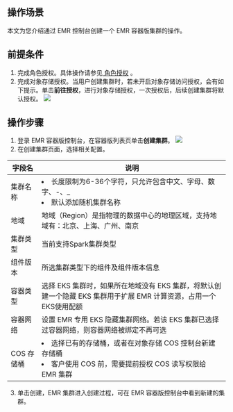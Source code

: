 ## 操作场景
本文为您介绍通过 EMR 控制台创建一个 EMR 容器版集群的操作。
## 前提条件
1. 完成角色授权。具体操作请参见[ 角色授权](https://cloud.tencent.com/document/product/589/37899) 。
2. 完成对象存储授权。当用户创建集群时，若未开启对象存储访问授权，会有如下提示。单击**前往授权**，进行对象存储授权，一次授权后，后续创建集群将默认授权。
![](https://qcloudimg.tencent-cloud.cn/raw/bfed35f4bb7e7a0d5d4c3b95c275d600.png)

## 操作步骤
1. 登录 EMR 容器版控制台，在容器版列表页单击**创建集群**。
![](https://qcloudimg.tencent-cloud.cn/raw/dc2dca3c01b92d72e78c16fbbec195a1.png)
2. 在创建集群页面，选择相关配置。
	
| 字段名 | 说明 |
|---------|---------|
| 集群名称	| <li>长度限制为6-36个字符，只允许包含中文、字母、数字、-、_<li>默认添加随机集群名称| 
| 地域	| 地域（Region）是指物理的数据中心的地理区域，支持地域有：北京、上海、广州、南京| 
| 集群类型	| 当前支持Spark集群类型| 
| 组件版本	| 所选集群类型下的组件及组件版本信息| 
| 容器类型	| 选择 EKS 集群时，如果所在地域没有 EKS 集群，将默认创建一个隐藏 EKS 集群用于扩展 EMR 计算资源，占用一个EKS使用配额| 
| 容器网络	| 设置 EMR 专用 EKS 隐藏集群网络。若该 EKS 集群已选择过容器网络，则容器网络被绑定不再可选| 
| COS 存储桶	| <li>选择已有的存储桶，或者在对象存储 COS 控制台新建存储桶<li>客户使用 COS 前，需要提前授权 COS 读写权限给 EMR 集群| 

3. 单击创建，EMR 集群进入创建过程，可在 EMR 容器版控制台中看到新建的集群。

